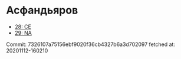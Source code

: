 # Асфандьяров
- [28: CE](28.md)
- [29: NA](29.md)

Commit: 7326107a75156ebf9020f36cb4327b6a3d702097
 fetched at: 20201112-160210
